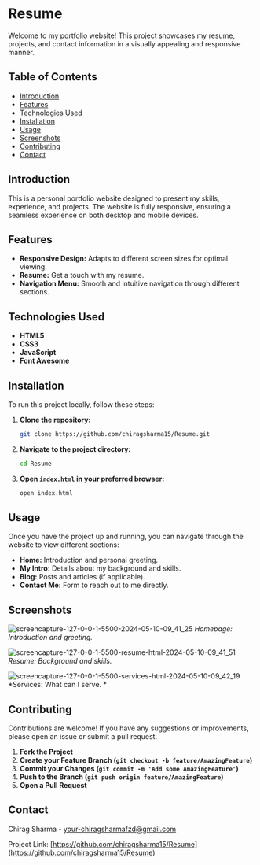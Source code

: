 # Resume

Welcome to my portfolio website! This project showcases my resume, projects, and contact information in a visually appealing and responsive manner.

## Table of Contents
- [Introduction](#introduction)
- [Features](#features)
- [Technologies Used](#technologies-used)
- [Installation](#installation)
- [Usage](#usage)
- [Screenshots](#screenshots)
- [Contributing](#contributing)
- [Contact](#contact)

## Introduction

This is a personal portfolio website designed to present my skills, experience, and projects. The website is fully responsive, ensuring a seamless experience on both desktop and mobile devices.

## Features

- **Responsive Design:** Adapts to different screen sizes for optimal viewing.
- **Resume:** Get a touch with my resume.
- **Navigation Menu:** Smooth and intuitive navigation through different sections.

## Technologies Used

- **HTML5**
- **CSS3**
- **JavaScript**
- **Font Awesome**

## Installation

To run this project locally, follow these steps:

1. **Clone the repository:**
    ```bash
    git clone https://github.com/chiragsharma15/Resume.git
    ```
2. **Navigate to the project directory:**
    ```bash
    cd Resume
    ```
3. **Open `index.html` in your preferred browser:**
    ```bash
    open index.html
    ```

## Usage

Once you have the project up and running, you can navigate through the website to view different sections:
- **Home:** Introduction and personal greeting.
- **My Intro:** Details about my background and skills.
- **Blog:** Posts and articles (if applicable).
- **Contact Me:** Form to reach out to me directly.

## Screenshots

![screencapture-127-0-0-1-5500-2024-05-10-09_41_25](https://github.com/chiragsharma15/Resume/assets/109455472/824afd79-d664-4e7d-b7dd-a2098fbced98)
*Homepage: Introduction and greeting.*

![screencapture-127-0-0-1-5500-resume-html-2024-05-10-09_41_51](https://github.com/chiragsharma15/Resume/assets/109455472/9f162c83-7928-433d-af99-65da750acba2)
*Resume: Background and skills.*

![screencapture-127-0-0-1-5500-services-html-2024-05-10-09_42_19](https://github.com/chiragsharma15/Resume/assets/109455472/bbe8212c-b9f1-48e3-9f78-9dbb9e26365d)
*Services: What can I serve. *

## Contributing

Contributions are welcome! If you have any suggestions or improvements, please open an issue or submit a pull request.

1. **Fork the Project**
2. **Create your Feature Branch (`git checkout -b feature/AmazingFeature`)**
3. **Commit your Changes (`git commit -m 'Add some AmazingFeature'`)**
4. **Push to the Branch (`git push origin feature/AmazingFeature`)**
5. **Open a Pull Request**


## Contact

Chirag Sharma - [your-chiragsharmafzd@gmail.com](mailto:your-chiragsharmafzd@gmail.com)

Project Link: [https://github.com/chiragsharma15/Resume](https://github.com/chiragsharma15/Resume)
